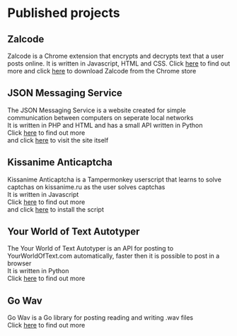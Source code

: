 # Published projects

## Zalcode  
Zalcode is a Chrome extension that encrypts and decrypts text that a user posts online.
It is written in Javascript, HTML and CSS.
Click [here](https://github.com/ehrenjn/Zalcode) to find out more
and click [here](https://chrome.google.com/webstore/detail/zalcode/ehhohcjkdmgejfemfncmhdmbdgjobpbp) to download Zalcode from the Chrome store

## JSON Messaging Service
The JSON Messaging Service is a website created for simple communication between computers on seperate local networks  
It is written in PHP and HTML and has a small API written in Python  
Click [here](https://github.com/ehrenjn/JSON_messaging) to find out more  
and click [here](http://waksmemes.x10host.com/mess/) to visit the site itself  

## Kissanime Anticaptcha
Kissanime Anticaptcha is a Tampermonkey userscript that learns to solve captchas on kissanime.ru as the user solves captchas  
It is written in Javascript  
Click [here](https://github.com/ehrenjn/kissanime_anticaptcha) to find out more  
and click [here](https://greasyfork.org/en/scripts/36720-kissanime-anti-captcha) to install the script  

## Your World of Text Autotyper
The Your World of Text Autotyper is an API for posting to YourWorldOfText.com automatically, faster then it is possible to post in a browser  
It is written in Python  
Click [here](https://github.com/ehrenjn/your_world_of_text_requests_autotyper) to find out more  

## Go Wav
Go Wav is a Go library for posting reading and writing .wav files  
Click [here](https://github.com/ehrenjn/go-wav) to find out more  

